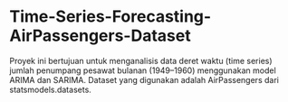 # Time-Series-Forecasting-AirPassengers-Dataset
Proyek ini bertujuan untuk menganalisis data deret waktu (time series) jumlah penumpang pesawat bulanan (1949–1960) menggunakan model ARIMA dan SARIMA.   Dataset yang digunakan adalah AirPassengers dari statsmodels.datasets.
